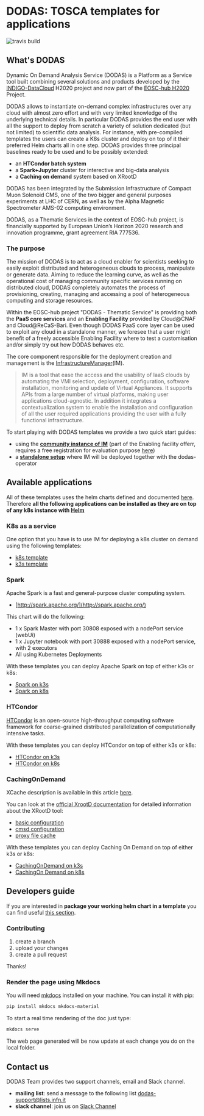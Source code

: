 # DODAS: TOSCA templates for applications

![travis build](https://travis-ci.org/DODAS-TS/dodas-templates.svg?branch=master)

## What's DODAS

Dynamic On Demand Analysis Service (DODAS) is a Platform as a Service tool built combining several solutions and products developed by the [INDIGO-DataCloud](https://www.indigo-datacloud.eu/) H2020 project and now part of the [EOSC-hub H2020](https://www.eosc-hub.eu/) Project.

DODAS allows to instantiate on-demand complex infrastructures over any cloud with almost zero effort and with very limited knowledge of the underlying technical details. In particular DODAS provides the end user with all the support to deploy from scratch a variety of solution dedicated (but not limited) to scientific data analysis. For instance, with pre-compiled templates the users can create a K8s cluster and deploy on top of it their preferred Helm charts all in one step.
DODAS provides three principal baselines ready to be used and to be possibly extended:

- an **HTCondor batch system**
- a **Spark+Jupyter** cluster for interective and big-data analysis
- a **Caching on demand** system based on XRootD

DODAS has been integrated by the Submission Infrastructure of Compact Muon Solenoid CMS, one of the two bigger and general purposes experiments at LHC of CERN, as well as by the Alpha Magnetic Spectrometer AMS-02 computing environment.

DODAS, as a Thematic Services in the context of EOSC-hub project, is financially supported by European Union’s Horizon 2020 research and innovation programme, grant agreement RIA 777536.

### The purpose

The mission of DODAS is to act as a cloud enabler for scientists seeking to easily exploit distributed and heterogeneous clouds to process, manipulate or generate data. Aiming to reduce the learning curve, as well as the operational cost of managing community specific services running on distributed cloud, DODAS completely automates the process of provisioning, creating, managing and accessing a pool of heterogeneous computing and storage resources.

Within the EOSC-hub project "DODAS - Thematic Service" is providing both the **PaaS core services** and an **Enabling Facility** provided by Cloud@CNAF and Cloud@ReCaS-Bari. Even though DODAS PaaS core layer can be used to exploit any cloud in a standalone manner, we foresee that a user might benefit of a freely accessible Enabling Facility where to test a customisation and/or simply try out how DODAS behaves etc.

The core component responsible for the deployment creation and management is the [InfrastructureManager](https://www.grycap.upv.es/im/index.php)(IM).

> IM is a tool that ease the access and the usability of IaaS clouds by automating the VMI selection, deployment, configuration, software installation, monitoring and update of Virtual Appliances. It supports APIs from a large number of virtual platforms, making user applications cloud-agnostic. In addition it integrates a contextualization system to enable the installation and configuration of all the user required applications providing the user with a fully functional infrastructure.

To start playing with DODAS templates we provide a two quick start guides:

- using the **[community instance of IM](https://dodas-ts.github.io/dodas-templates/quick-start-community/)** (part of the Enabling facility offerr, requires a free registration for evaluation purpose [here](https://dodas-iam.cloud.cnaf.infn.it))
- a **[standalone setup](https://dodas-ts.github.io/dodas-templates/quick-start/)** where IM will be deployed together with the dodas-operator

## Available applications

All of these templates uses the helm charts defined and documented [here](https://github.com/DODAS-TS/helm_charts/tree/master/stable).
Therefore **all the following applications can be installed as they are on top of any k8s instance with [Helm](https://helm.sh/)**

### K8s as a service

One option that you have is to use IM for deploying a k8s cluster on demand using the following templates:

- [k8s template](https://github.com/DODAS-TS/dodas-templates/tree/master/templates/orchestrators/template-k3s.yml)
- [k3s template](https://github.com/DODAS-TS/dodas-templates/tree/master/templates/orchestrators/template-k3s.yml)

### Spark

Apache Spark is a fast and general-purpose cluster computing system.

- [http://spark.apache.org/](http://spark.apache.org/)

This chart will do the following:

- 1 x Spark Master with port 30808 exposed with a nodePort service (webUi)
- 1 x Jupyter notebook with port 30888 exposed with a nodePort service, with 2 executors
- All using Kubernetes Deployments

With these templates you can deploy Apache Spark on top of either k3s or k8s:

- [Spark on k3s](https://github.com/DODAS-TS/dodas-templates/tree/master/templates/applications/k3s/template-spark.yml)
- [Spark on k8s](https://github.com/DODAS-TS/dodas-templates/tree/master/templates/applications/k8s/template-spark.yml)

### HTCondor

[HTCondor](https://research.cs.wisc.edu/htcondor/) is an open-source high-throughput computing software framework for coarse-grained distributed parallelization of computationally intensive tasks.

With these templates you can deploy HTCondor on top of either k3s or k8s:

- [HTCondor on k3s](https://github.com/DODAS-TS/dodas-templates/tree/master/templates/applications/k3s/template-htcondor.yml)
- [HTCondor on k8s](https://github.com/DODAS-TS/dodas-templates/tree/master/templates/applications/k8s/template-htcondor.yml)

### CachingOnDemand

XCache description is available in this article [here](https://iopscience.iop.org/article/10.1088/1742-6596/513/4/042044/pdf).

You can look at the [official XrootD documentation](http://xrootd.org/docs.html) for detailed information about the XRootD tool:

- [basic configuration](http://xrootd.org/doc/dev47/xrd_config.htm)
- [cmsd configuration](http://xrootd.org/doc/dev45/cms_config.htm)
- [proxy file cache](http://xrootd.org/doc/dev47/pss_config.htm)

With these templates you can deploy Caching On Demand on top of either k3s or k8s:

- [CachingOnDemand on k3s](https://github.com/DODAS-TS/dodas-templates/tree/master/templates/applications/k3s/template-cachingondemand.yml)
- [CachingOn Demand on k8s](https://github.com/DODAS-TS/dodas-templates/tree/master/templates/applications/k8s/template-cachingondemand.yml)

## Developers guide

If you are interested in **package your working helm chart in a template** you can find useful [this section](https://dodas-ts.github.io/dodas-templates/from-helm2tosca/).

### Contributing

1. create a branch
2. upload your changes
3. create a pull request

Thanks!

### Render the page using Mkdocs

You will need [mkdocs](https://www.mkdocs.org/) installed on your machine. You can install it with pip:

```bash
pip install mkdocs mkdocs-material
```

To start a real time rendering of the doc just type:

```bash
mkdocs serve
```

The web page generated will be now update at each change you do on the local folder.

## Contact us

DODAS Team provides two support channels, email and Slack channel.

- **mailing list**: send a message to the following list dodas-support@lists.infn.it
- **slack channel**: join us on [Slack Channel](https://dodas-infn.slack.com/archives/CAJ6VG71A)
